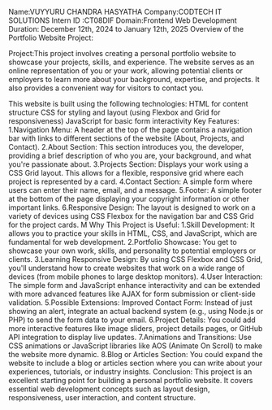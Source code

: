 Name:VUYYURU CHANDRA HASYATHA
Company:CODTECH IT SOLUTIONS
Intern ID :CT08DIF
Domain:Frontend Web Development
Duration: December 12th, 2024 to January 12th, 2025
Overview of the Portfolio Website Project:

Project:This project involves creating a personal portfolio website to showcase your projects, skills, and experience. The website serves as an online representation of you or your work, allowing potential clients or employers to learn more about your background, expertise, and projects. It also provides a convenient way for visitors to contact you.

This website is built using the following technologies:
HTML for content structure
CSS for styling and layout (using Flexbox and Grid for responsiveness)
JavaScript for basic form interactivity
Key Features:
1.Navigation Menu:
A header at the top of the page contains a navigation bar with links to different sections of the website (About, Projects, and Contact).
2.About Section:
This section introduces you, the developer, providing a brief description of who you are, your background, and what you're passionate about.
3.Projects Section:
Displays your work using a CSS Grid layout. This allows for a flexible, responsive grid where each project is represented by a card. 
4.Contact Section:
A simple form where users can enter their name, email, and a message. 
5.Footer:
A simple footer at the bottom of the page displaying your copyright information or other important links.
6.Responsive Design:
The layout is designed to work on a variety of devices using CSS Flexbox for the navigation bar and CSS Grid for the project cards. M
Why This Project is Useful:
1.Skill Development: It allows you to practice your skills in HTML, CSS, and JavaScript, which are fundamental for web development.
2.Portfolio Showcase: You get to showcase your own work, skills, and personality to potential employers or clients.
3.Learning Responsive Design: By using CSS Flexbox and CSS Grid, you'll understand how to create websites that work on a wide range of devices (from mobile phones to large desktop monitors).
4.User Interaction: The simple form and JavaScript enhance interactivity and can be extended with more advanced features like AJAX for form submission or client-side validation.
5.Possible Extensions:
Improved Contact Form: Instead of just showing an alert, integrate an actual backend system (e.g., using Node.js or PHP) to send the form data to your email.
6.Project Details: You could add more interactive features like image sliders, project details pages, or GitHub API integration to display live updates.
7.Animations and Transitions: Use CSS animations or JavaScript libraries like AOS (Animate On Scroll) to make the website more dynamic.
8.Blog or Articles Section: You could expand the website to include a blog or articles section where you can write about your experiences, tutorials, or industry insights.
Conclusion:
This project is an excellent starting point for building a personal portfolio website. It covers essential web development concepts such as layout design, responsiveness, user interaction, and content structure.
